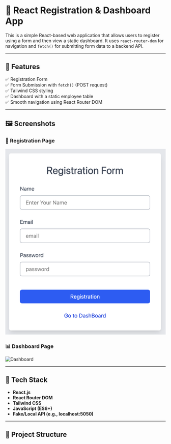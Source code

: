 # 📝 React Registration & Dashboard App

This is a simple React-based web application that allows users to register using a form and then view a static dashboard. It uses `react-router-dom` for navigation and `fetch()` for submitting form data to a backend API.

---

## 🚀 Features

✅ Registration Form  
✅ Form Submission with `fetch()` (POST request)  
✅ Tailwind CSS styling  
✅ Dashboard with a static employee table  
✅ Smooth navigation using React Router DOM

---

## 🖼️ Screenshots

### 🔐 Registration Page
![Registration Page](./src/assets/form-screenshot.png)

### 📊 Dashboard Page
![Dashboard](https://via.placeholder.com/600x300.png?text=Dashboard+View)

---

## 🔧 Tech Stack

- **React.js**
- **React Router DOM**
- **Tailwind CSS**
- **JavaScript (ES6+)**
- **Fake/Local API (e.g., localhost:5050)**

---

## 📁 Project Structure

